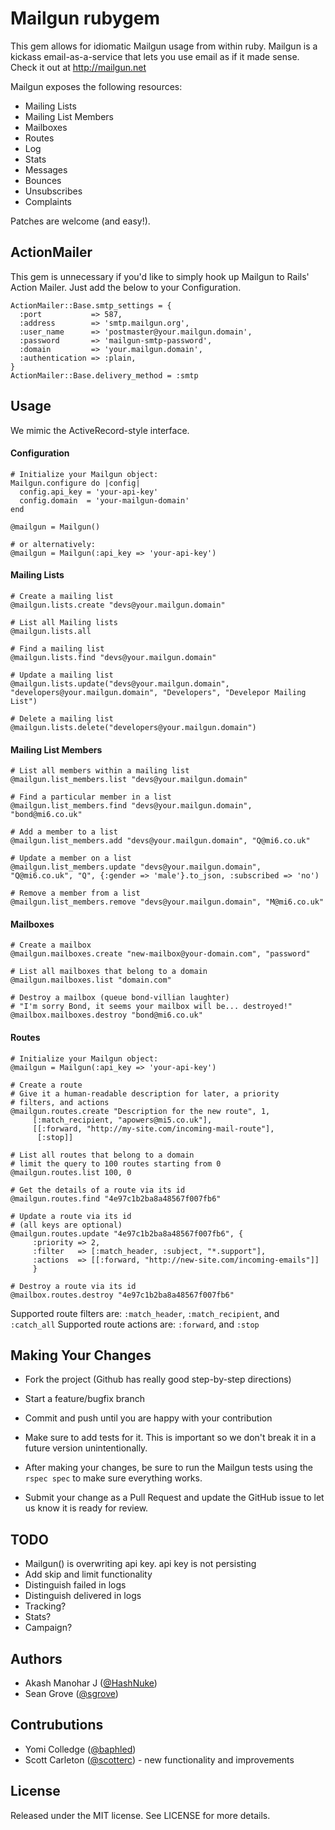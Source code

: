 # Mailgun rubygem

This gem allows for idiomatic Mailgun usage from within ruby. Mailgun is a kickass email-as-a-service that lets you use email as if it made sense. Check it out at http://mailgun.net

Mailgun exposes the following resources:

  * Mailing Lists
  * Mailing List Members
  * Mailboxes
  * Routes
  * Log
  * Stats
  * Messages
  * Bounces
  * Unsubscribes
  * Complaints

Patches are welcome (and easy!). 

## ActionMailer

This gem is unnecessary if you'd like to simply hook up Mailgun to Rails' Action Mailer.  Just add the below to your Configuration.

    ActionMailer::Base.smtp_settings = {
      :port           => 587, 
      :address        => 'smtp.mailgun.org',
      :user_name      => 'postmaster@your.mailgun.domain',
      :password       => 'mailgun-smtp-password',
      :domain         => 'your.mailgun.domain',
      :authentication => :plain,
    }
    ActionMailer::Base.delivery_method = :smtp


## Usage

We mimic the ActiveRecord-style interface.


#### Configuration

    # Initialize your Mailgun object:
    Mailgun.configure do |config|
      config.api_key = 'your-api-key'
      config.domain  = 'your-mailgun-domain'
    end

    @mailgun = Mailgun()

    # or alternatively:
    @mailgun = Mailgun(:api_key => 'your-api-key')
    

#### Mailing Lists

    # Create a mailing list
    @mailgun.lists.create "devs@your.mailgun.domain"

    # List all Mailing lists
    @mailgun.lists.all

    # Find a mailing list
    @mailgun.lists.find "devs@your.mailgun.domain"

    # Update a mailing list
    @mailgun.lists.update("devs@your.mailgun.domain", "developers@your.mailgun.domain", "Developers", "Develepor Mailing List")

    # Delete a mailing list
    @mailgun.lists.delete("developers@your.mailgun.domain")

#### Mailing List Members

    # List all members within a mailing list
    @mailgun.list_members.list "devs@your.mailgun.domain"

    # Find a particular member in a list
    @mailgun.list_members.find "devs@your.mailgun.domain", "bond@mi6.co.uk"

    # Add a member to a list
    @mailgun.list_members.add "devs@your.mailgun.domain", "Q@mi6.co.uk"

    # Update a member on a list
    @mailgun.list_members.update "devs@your.mailgun.domain", "Q@mi6.co.uk", "Q", {:gender => 'male'}.to_json, :subscribed => 'no')

    # Remove a member from a list
    @mailgun.list_members.remove "devs@your.mailgun.domain", "M@mi6.co.uk"

#### Mailboxes

    # Create a mailbox
    @mailgun.mailboxes.create "new-mailbox@your-domain.com", "password"
    
    # List all mailboxes that belong to a domain
    @mailgun.mailboxes.list "domain.com"
    
    # Destroy a mailbox (queue bond-villian laughter)
    # "I'm sorry Bond, it seems your mailbox will be... destroyed!"
    @mailbox.mailboxes.destroy "bond@mi6.co.uk"
    

#### Routes

    # Initialize your Mailgun object:
    @mailgun = Mailgun(:api_key => 'your-api-key')

    # Create a route
    # Give it a human-readable description for later, a priority
    # filters, and actions
    @mailgun.routes.create "Description for the new route", 1,
         [:match_recipient, "apowers@mi5.co.uk"],
         [[:forward, "http://my-site.com/incoming-mail-route"],
          [:stop]]
    
    # List all routes that belong to a domain
    # limit the query to 100 routes starting from 0
    @mailgun.routes.list 100, 0

    # Get the details of a route via its id
    @mailgun.routes.find "4e97c1b2ba8a48567f007fb6"

    # Update a route via its id
    # (all keys are optional)
    @mailgun.routes.update "4e97c1b2ba8a48567f007fb6", {
         :priority => 2,
         :filter   => [:match_header, :subject, "*.support"],
         :actions  => [[:forward, "http://new-site.com/incoming-emails"]]
         }
    
    # Destroy a route via its id
    @mailbox.routes.destroy "4e97c1b2ba8a48567f007fb6"

Supported route filters are: `:match_header`, `:match_recipient`, and `:catch_all`
Supported route actions are: `:forward`, and `:stop`


## Making Your Changes

  * Fork the project (Github has really good step-by-step directions)

  * Start a feature/bugfix branch

  * Commit and push until you are happy with your contribution

  * Make sure to add tests for it. This is important so we don't break it in a future version unintentionally.

  * After making your changes, be sure to run the Mailgun tests using the `rspec spec` to make sure everything works.

  * Submit your change as a Pull Request and update the GitHub issue to let us know it is ready for review.


## TODO

  * Mailgun() is overwriting api key. api key is not persisting
  * Add skip and limit functionality
  * Distinguish failed in logs
  * Distinguish delivered in logs
  * Tracking?
  * Stats?
  * Campaign?


## Authors

* Akash Manohar J ([@HashNuke](http://github.com/HashNuke))
* Sean Grove ([@sgrove](http://github.com/sgrove))

## Contrubutions

* Yomi Colledge ([@baphled](http://github.com/baphled))
* Scott Carleton ([@scotterc](http://github.com/scotterc)) - new functionality and improvements

## License

Released under the MIT license. See LICENSE for more details.
